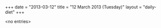 +++
date = "2013-03-12"
title = "12 March 2013 (Tuesday)"
layout = "daily-diet"
+++


\<no entries\>
